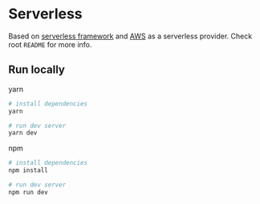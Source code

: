 # Serverless

Based on [serverless framework](https://serverless.com/) and [AWS](https://aws.amazon.com) as a serverless provider. Check root `README` for more info.

## Run locally

yarn

```bash
# install dependencies
yarn

# run dev server
yarn dev
```

npm

```bash
# install dependencies
npm install

# run dev server
npm run dev
```
